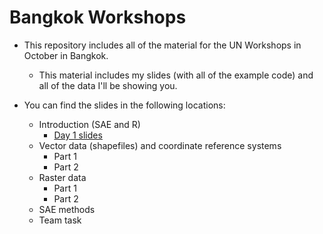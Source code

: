 # Bangkok Workshops

- This repository includes all of the material for the UN Workshops in October in Bangkok.
  - This material includes my slides (with all of the example code) and all of the data I'll be showing you.

- You can find the slides in the following locations:
  - Introduction (SAE and R)
    - [Day 1 slides](https://joshmerfeld.github.io/bangkokworkshops/day1.html)
  - Vector data (shapefiles) and coordinate reference systems
    - Part 1
    - Part 2
  - Raster data
    - Part 1
    - Part 2
  - SAE methods
  - Team task
